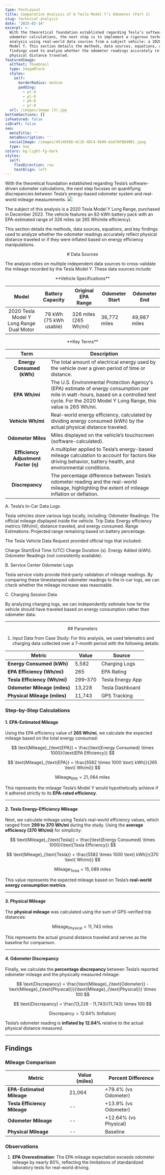 ```yaml
---
type: PostLayout
title: Comparative Analysis of A Tesla Model Y’s Odometer (Part 2)
slug: technical-analysis
date: '2025-02-14'
excerpt: >-
  With the theoretical foundation established regarding Tesla’s software-driven
  odometer calculations, the next step is to implement a rigorous technical
  analysis using real-world data sources from a subject vehicle: a 2020 Tesla
  Model Y. This section details the methods, data sources, equations, and key
  findings used to analyze whether the odometer readings accurately reflect
  physical distance traveled.
featuredImage:
  altText: Thumbnail
  type: ImageBlock
  styles:
    self:
      borderRadius: medium
      padding:
        - pt-0
        - pl-0
        - pb-0
        - pr-0
  url: /images/image (3).jpg
bottomSections: []
isFeatured: false
isDraft: false
seo:
  metaTitle: ''
  metaDescription: ''
  socialImage: /images/4514E66D-6C1E-4DC4-9680-A1A70FBA90B1.jpeg
  type: Seo
colors: bg-light-fg-dark
styles:
  self:
    flexDirection: row
    textAlign: left
---
```

With the theoretical foundation established regarding Tesla’s software-driven odometer calculations, the next step focuses on quantifying discrepancies between Tesla’s energy-based odometer system and real-world mileage measurements.
![](/images/1F8BAC34-F885-46D9-882B-03D772A6BDD7.png)

The subject of this analysis is a 2020 Tesla Model Y Long Range, purchased in December 2022. The vehicle features an 82-kWh battery pack with an EPA-estimated range of 326 miles (at 265 Wh/mile efficiency).

This section details the methods, data sources, equations, and key findings used to analyze whether the odometer readings accurately reflect physical distance traveled or if they were inflated based on energy efficiency manipulations.

<div style="text-align: center"># Data Sources</div>

The analysis relies on multiple independent data sources to cross-validate the mileage recorded by the Tesla Model Y. These data sources include:

<div style="text-align: center">**Vehicle Specifications**</div>

|                   Model                  |    Battery Capacity    | Original EPA Range    | Odometer Start | Odometer End |
| :--------------------------------------: | :--------------------: | --------------------- | -------------- | ------------ |
| 2020 Tesla Model Y Long Range Dual Motor | 78 kWh (75 kWh usable) | 326 miles (265 Wh/mi) | 36,772 miles   | 49,987 miles |

<div style="text-align: center"></div>

<div style="text-align: center">**Key Terms**</div>

|               **Term**               | **Description**                                                                                                                                                                                     |
| :----------------------------------: | --------------------------------------------------------------------------------------------------------------------------------------------------------------------------------------------------- |
|       **Energy Consumed (kWh)**      | The total amount of electrical energy used by the vehicle over a given period of time or distance.                                                                                                  |
|             **EPA Wh/mi**            | The U.S. Environmental Protection Agency's (EPA) estimate of energy consumption per mile in watt-hours, based on a controlled test cycle. For the 2020 Model Y Long Range, this value is 265 Wh/mi. |
|           **Vehicle Wh/mi**          | Real-world energy efficiency, calculated by dividing energy consumed (kWh) by the actual physical distance traveled.                                                                                |
|          **Odometer Miles**          | Miles displayed on the vehicle’s touchscreen (software-calculated).                                                                                                                                 |
| **Efficiency Adjustment Factor (η)** | A multiplier applied to Tesla’s energy-based mileage calculation to account for factors like driving behavior, battery health, and environmental conditions.                                        |
|            **Discrepancy**           | The percentage difference between Tesla’s odometer reading and the real-world mileage, highlighting the extent of mileage inflation or deflation.                                                   |

A. Tesla’s In-Car Data Logs

Tesla vehicles store various logs locally, including:
Odometer Readings: The official mileage displayed inside the vehicle.
Trip Data: Energy efficiency metrics (Wh/mi), distance traveled, and energy consumed.
Range Estimations: Projected range remaining based on battery percentage.

The Tesla Vehicle Data Request provided official logs that included:

Charge Start/End Time (UTC)
Charge Duration (s).
Energy Added (kWh).
Odometer Readings (not consistently available).

B. Service Center Odometer Logs

Tesla service visits provide third-party validation of mileage readings. By comparing these timestamped odometer readings to the in-car logs, we can check whether the mileage increase was reasonable.

C. Charging Session Data

By analyzing charging logs, we can independently estimate how far the vehicle should have traveled based on energy consumption rather than odometer data.

***

<div style="text-align: center">## Parameters</div>

1.  Input Data from Case Study: For this analysis, we used telematics and charging data collected over a 7-month period with the following details:

| Metric                       | Value   | Source           |
| ---------------------------- | ------- | ---------------- |
| **Energy Consumed (kWh)**    | 5,582   | Charging Logs    |
| **EPA Efficiency (Wh/mi)**   | 265     | EPA Rating       |
| **Tesla Efficiency (Wh/mi)** | 299–370 | Tesla Energy App |
| **Odometer Mileage (miles)** | 13,228  | Tesla Dashboard  |
| **Physical Mileage (miles)** | 11,743  | GPS Tracking     |

### **Step-by-Step Calculations**

#### **1. EPA-Estimated Mileage**
Using the EPA efficiency value of **265 Wh/mi**, we calculate the expected mileage based on the total energy consumed:  

$$
\text{Mileage}_{\text{EPA}} = \frac{\text{Energy Consumed} \times 1000}{\text{EPA Efficiency}}
$$

$$
\text{Mileage}_{\text{EPA}} = \frac{5582 \times 1000 \text{ kWh}}{265 \text{ Wh/mi}}
$$

$$
\text{Mileage}_{\text{EPA}} = 21,064 \text{ miles}
$$

This represents the mileage Tesla’s Model Y would hypothetically achieve if it adhered strictly to its **EPA-rated efficiency**.  

---

#### **2. Tesla Energy-Efficiency Mileage**
Next, we calculate mileage using Tesla’s real-world efficiency values, which ranged from **299 to 370 Wh/mi** during the study. Using the **average efficiency (370 Wh/mi)** for simplicity:  

$$
\text{Mileage}_{\text{Tesla}} = \frac{\text{Energy Consumed} \times 1000}{\text{Tesla Efficiency}}
$$

$$
\text{Mileage}_{\text{Tesla}} = \frac{5582 \times 1000 \text{ kWh}}{370 \text{ Wh/mi}}
$$

$$
\text{Mileage}_{\text{Tesla}} = 15,089 \text{ miles}
$$

This value represents the expected mileage based on Tesla’s **real-world energy consumption metrics**.  

---

#### **3. Physical Mileage**
The **physical mileage** was calculated using the sum of GPS-verified trip distances:  

$$
\text{Mileage}_{\text{Physical}} = 11,743 \text{ miles}
$$

This represents the actual ground distance traveled and serves as the baseline for comparison.  

---

#### **4. Odometer Discrepancy**
Finally, we calculate the **percentage discrepancy** between Tesla’s reported odometer mileage and the physically measured mileage:  

$$
\text{Discrepancy} = \frac{\text{Mileage}_{\text{Odometer}} - \text{Mileage}_{\text{Physical}}}{\text{Mileage}_{\text{Physical}}} \times 100
$$

$$
\text{Discrepancy} = \frac{13,228 - 11,743}{11,743} \times 100
$$

$$
\text{Discrepancy} = 12.64\% \text{ (Inflation)}
$$

Tesla’s odometer reading is **inflated by 12.64%** relative to the actual physical distance measured.  
***

## Findings

### Mileage Comparison

| Metric                       | Value (miles) | Percent Difference    |
| ---------------------------- | ------------- | --------------------- |
| **EPA-Estimated Mileage**    | 21,064        | +79.4% (vs Odometer)  |
| **Tesla Efficiency Mileage** | --            | +13.9% (vs Odometer)  |
| **Odometer Mileage**         | --            | +12.64% (vs Physical) |
| **Physical Mileage**         | --            | Baseline              |

### Observations

1.  **EPA Overestimation**: The EPA mileage expectation exceeds odometer mileage by nearly 80%, reflecting the limitations of standardized laboratory tests for real-world driving.
